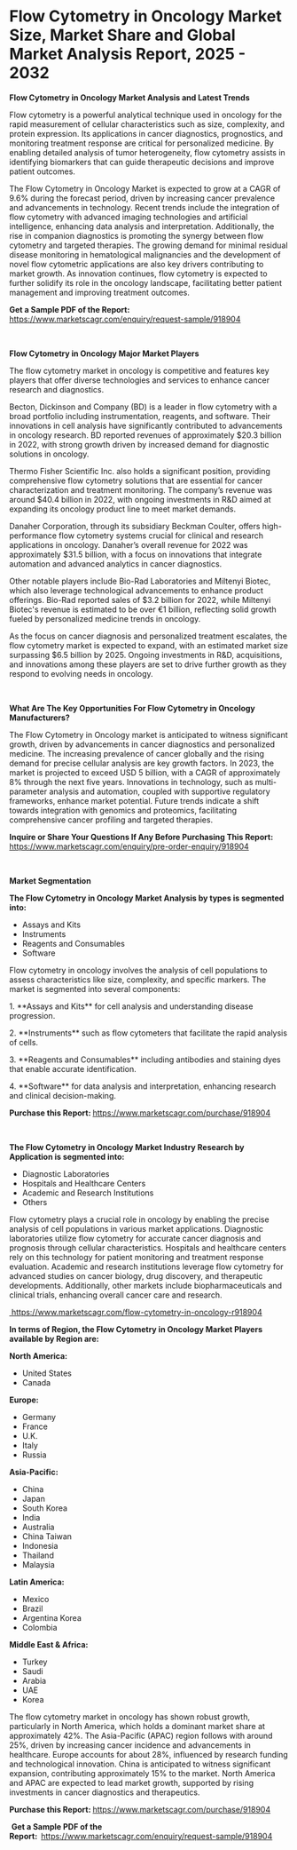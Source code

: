<p><h1>Flow Cytometry in Oncology Market Size, Market Share and Global Market Analysis Report, 2025 - 2032</h1></p><p><strong>Flow Cytometry in Oncology Market Analysis and Latest Trends</strong></p>
<p><p>Flow cytometry is a powerful analytical technique used in oncology for the rapid measurement of cellular characteristics such as size, complexity, and protein expression. Its applications in cancer diagnostics, prognostics, and monitoring treatment response are critical for personalized medicine. By enabling detailed analysis of tumor heterogeneity, flow cytometry assists in identifying biomarkers that can guide therapeutic decisions and improve patient outcomes.</p><p>The Flow Cytometry in Oncology Market is expected to grow at a CAGR of 9.6% during the forecast period, driven by increasing cancer prevalence and advancements in technology. Recent trends include the integration of flow cytometry with advanced imaging technologies and artificial intelligence, enhancing data analysis and interpretation. Additionally, the rise in companion diagnostics is promoting the synergy between flow cytometry and targeted therapies. The growing demand for minimal residual disease monitoring in hematological malignancies and the development of novel flow cytometric applications are also key drivers contributing to market growth. As innovation continues, flow cytometry is expected to further solidify its role in the oncology landscape, facilitating better patient management and improving treatment outcomes.</p></p>
<p><strong>Get a Sample PDF of the Report:&nbsp;</strong> <a href="https://www.marketscagr.com/enquiry/request-sample/918904?utm_campaign=3209&utm_medium=2&utm_source=Github&utm_content=ia&utm_term=18042025&utm_id=flow-cytometry-in-oncology">https://www.marketscagr.com/enquiry/request-sample/918904</a></p>
<p>&nbsp;</p>
<p><strong>Flow Cytometry in Oncology Major Market Players</strong></p>
<p><p>The flow cytometry market in oncology is competitive and features key players that offer diverse technologies and services to enhance cancer research and diagnostics. </p><p>Becton, Dickinson and Company (BD) is a leader in flow cytometry with a broad portfolio including instrumentation, reagents, and software. Their innovations in cell analysis have significantly contributed to advancements in oncology research. BD reported revenues of approximately $20.3 billion in 2022, with strong growth driven by increased demand for diagnostic solutions in oncology.</p><p>Thermo Fisher Scientific Inc. also holds a significant position, providing comprehensive flow cytometry solutions that are essential for cancer characterization and treatment monitoring. The company’s revenue was around $40.4 billion in 2022, with ongoing investments in R&D aimed at expanding its oncology product line to meet market demands.</p><p>Danaher Corporation, through its subsidiary Beckman Coulter, offers high-performance flow cytometry systems crucial for clinical and research applications in oncology. Danaher’s overall revenue for 2022 was approximately $31.5 billion, with a focus on innovations that integrate automation and advanced analytics in cancer diagnostics.</p><p>Other notable players include Bio-Rad Laboratories and Miltenyi Biotec, which also leverage technological advancements to enhance product offerings. Bio-Rad reported sales of $3.2 billion for 2022, while Miltenyi Biotec's revenue is estimated to be over €1 billion, reflecting solid growth fueled by personalized medicine trends in oncology.</p><p>As the focus on cancer diagnosis and personalized treatment escalates, the flow cytometry market is expected to expand, with an estimated market size surpassing $6.5 billion by 2025. Ongoing investments in R&D, acquisitions, and innovations among these players are set to drive further growth as they respond to evolving needs in oncology.</p></p>
<p>&nbsp;</p>
<p><strong>What Are The Key Opportunities For Flow Cytometry in Oncology Manufacturers?</strong></p>
<p><p>The Flow Cytometry in Oncology market is anticipated to witness significant growth, driven by advancements in cancer diagnostics and personalized medicine. The increasing prevalence of cancer globally and the rising demand for precise cellular analysis are key growth factors. In 2023, the market is projected to exceed USD 5 billion, with a CAGR of approximately 8% through the next five years. Innovations in technology, such as multi-parameter analysis and automation, coupled with supportive regulatory frameworks, enhance market potential. Future trends indicate a shift towards integration with genomics and proteomics, facilitating comprehensive cancer profiling and targeted therapies.</p></p>
<p><strong>Inquire or Share Your Questions If Any Before Purchasing This Report:</strong> <a href="https://www.marketscagr.com/enquiry/pre-order-enquiry/918904?utm_campaign=3209&utm_medium=2&utm_source=Github&utm_content=ia&utm_term=18042025&utm_id=flow-cytometry-in-oncology">https://www.marketscagr.com/enquiry/pre-order-enquiry/918904</a></p>
<p>&nbsp;</p>
<p><strong>Market Segmentation</strong></p>
<p><strong>The Flow Cytometry in Oncology Market Analysis by types is segmented into:</strong></p>
<p><ul><li>Assays and Kits</li><li>Instruments</li><li>Reagents and Consumables</li><li>Software</li></ul></p>
<p><p>Flow cytometry in oncology involves the analysis of cell populations to assess characteristics like size, complexity, and specific markers. The market is segmented into several components: </p><p>1. **Assays and Kits** for cell analysis and understanding disease progression.</p><p>2. **Instruments** such as flow cytometers that facilitate the rapid analysis of cells.</p><p>3. **Reagents and Consumables** including antibodies and staining dyes that enable accurate identification.</p><p>4. **Software** for data analysis and interpretation, enhancing research and clinical decision-making.</p></p>
<p><strong>Purchase this Report:&nbsp;</strong><a href="https://www.marketscagr.com/purchase/918904?utm_campaign=3209&utm_medium=2&utm_source=Github&utm_content=ia&utm_term=18042025&utm_id=flow-cytometry-in-oncology">https://www.marketscagr.com/purchase/918904</a></p>
<p>&nbsp;</p>
<p><strong>The Flow Cytometry in Oncology Market Industry Research by Application is segmented into:</strong></p>
<p><ul><li>Diagnostic Laboratories</li><li>Hospitals and Healthcare Centers</li><li>Academic and Research Institutions</li><li>Others</li></ul></p>
<p><p>Flow cytometry plays a crucial role in oncology by enabling the precise analysis of cell populations in various market applications. Diagnostic laboratories utilize flow cytometry for accurate cancer diagnosis and prognosis through cellular characteristics. Hospitals and healthcare centers rely on this technology for patient monitoring and treatment response evaluation. Academic and research institutions leverage flow cytometry for advanced studies on cancer biology, drug discovery, and therapeutic developments. Additionally, other markets include biopharmaceuticals and clinical trials, enhancing overall cancer care and research.</p></p>
<p><a href="https://www.marketscagr.com/flow-cytometry-in-oncology-r918904?utm_campaign=3209&utm_medium=2&utm_source=Github&utm_content=ia&utm_term=18042025&utm_id=flow-cytometry-in-oncology">&nbsp;https://www.marketscagr.com/flow-cytometry-in-oncology-r918904</a></p>
<p><strong>In terms of Region, the Flow Cytometry in Oncology Market Players available by Region are:</strong></p>
<p>
    <p> <strong> North America: </strong>
        <ul>
            <li>United States</li>
            <li>Canada</li>
        </ul>
        </p> 
    <p> <strong> Europe: </strong>
        <ul>
            <li>Germany</li>
            <li>France</li>
            <li>U.K.</li>
            <li>Italy</li>
            <li>Russia</li>
        </ul>
        </p> 
    <p> <strong> Asia-Pacific: </strong>
        <ul>
            <li>China</li>
            <li>Japan</li>
            <li>South Korea</li>
            <li>India</li>
            <li>Australia</li>
            <li>China Taiwan</li>
            <li>Indonesia</li>
            <li>Thailand</li>
            <li>Malaysia</li>
        </ul>
        </p> 
    <p> <strong> Latin America: </strong>
        <ul>
            <li>Mexico</li>
            <li>Brazil</li>
            <li>Argentina Korea</li>
            <li>Colombia</li>
        </ul>
        </p> 
    <p> <strong> Middle East & Africa: </strong>
        <ul>
            <li>Turkey</li>
            <li>Saudi</li>
            <li>Arabia</li>
            <li>UAE</li>
            <li>Korea</li>
        </ul>
    </p>
    </p>
<p><p>The flow cytometry market in oncology has shown robust growth, particularly in North America, which holds a dominant market share at approximately 42%. The Asia-Pacific (APAC) region follows with around 25%, driven by increasing cancer incidence and advancements in healthcare. Europe accounts for about 28%, influenced by research funding and technological innovation. China is anticipated to witness significant expansion, contributing approximately 15% to the market. North America and APAC are expected to lead market growth, supported by rising investments in cancer diagnostics and therapeutics.</p></p>
<p><strong>Purchase this Report: </strong><a href="https://www.marketscagr.com/purchase/918904?utm_campaign=3209&utm_medium=2&utm_source=Github&utm_content=ia&utm_term=18042025&utm_id=flow-cytometry-in-oncology">https://www.marketscagr.com/purchase/918904</a></p>
<p>&nbsp;<strong>Get a Sample PDF of the Report:&nbsp;&nbsp;</strong><a href="https://www.marketscagr.com/enquiry/request-sample/918904?utm_campaign=3209&utm_medium=2&utm_source=Github&utm_content=ia&utm_term=18042025&utm_id=flow-cytometry-in-oncology">https://www.marketscagr.com/enquiry/request-sample/918904</a></p>
<p><strong></strong></p>
<p><p></p><p></p><p></p></p>